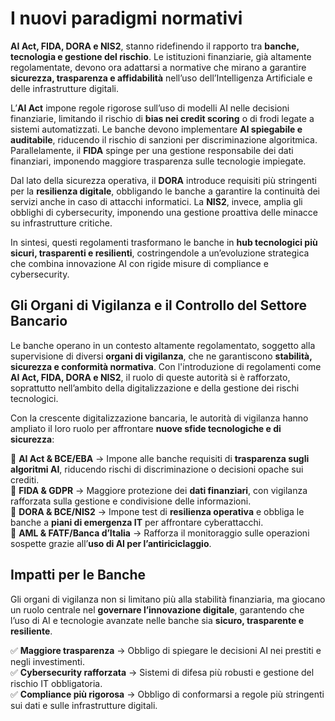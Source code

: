 # I nuovi paradigmi normativi


**AI Act, FIDA, DORA e NIS2**, stanno ridefinendo il rapporto tra **banche, tecnologia e gestione del rischio**. 
Le istituzioni finanziarie, già altamente regolamentate, devono ora adattarsi a normative che mirano a garantire **sicurezza, trasparenza e affidabilità** nell’uso dell’Intelligenza Artificiale e delle infrastrutture digitali.

L’**AI Act** impone regole rigorose sull’uso di modelli AI nelle decisioni finanziarie, limitando il rischio di **bias nei credit scoring** o di frodi legate a sistemi automatizzati. 
Le banche devono implementare **AI spiegabile e auditabile**, riducendo il rischio di sanzioni per discriminazione algoritmica. 
Parallelamente, il **FIDA** spinge per una gestione responsabile dei dati finanziari, imponendo maggiore trasparenza sulle tecnologie impiegate.

Dal lato della sicurezza operativa, il **DORA** introduce requisiti più stringenti per la **resilienza digitale**, obbligando le banche a garantire la continuità dei servizi anche in caso di attacchi informatici. 
La **NIS2**, invece, amplia gli obblighi di cybersecurity, imponendo una gestione proattiva delle minacce su infrastrutture critiche.

In sintesi, questi regolamenti trasformano le banche in **hub tecnologici più sicuri, trasparenti e resilienti**, costringendole a un’evoluzione strategica che combina innovazione AI con rigide misure di compliance e cybersecurity.

## Gli Organi di Vigilanza e il Controllo del Settore Bancario

Le banche operano in un contesto altamente regolamentato, soggetto alla supervisione di diversi **organi di vigilanza**, che ne garantiscono **stabilità, sicurezza e conformità normativa**. Con l'introduzione di regolamenti come **AI Act, FIDA, DORA e NIS2**, il ruolo di queste autorità si è rafforzato, soprattutto nell’ambito della digitalizzazione e della gestione dei rischi tecnologici.

Con la crescente digitalizzazione bancaria, le autorità di vigilanza hanno ampliato il loro ruolo per affrontare **nuove sfide tecnologiche e di sicurezza**:

🔹 **AI Act & BCE/EBA** → Impone alle banche requisiti di **trasparenza sugli algoritmi AI**, riducendo rischi di discriminazione o decisioni opache sui crediti.  
🔹 **FIDA & GDPR** → Maggiore protezione dei **dati finanziari**, con vigilanza rafforzata sulla gestione e condivisione delle informazioni.  
🔹 **DORA & BCE/NIS2** → Impone test di **resilienza operativa** e obbliga le banche a **piani di emergenza IT** per affrontare cyberattacchi.  
🔹 **AML & FATF/Banca d’Italia** → Rafforza il monitoraggio sulle operazioni sospette grazie all’**uso di AI per l’antiriciclaggio**.

## **Impatti per le Banche**

Gli organi di vigilanza non si limitano più alla stabilità finanziaria, ma giocano un ruolo centrale nel **governare l’innovazione digitale**, garantendo che l’uso di AI e tecnologie avanzate nelle banche sia **sicuro, trasparente e resiliente**.

✅ **Maggiore trasparenza** → Obbligo di spiegare le decisioni AI nei prestiti e negli investimenti.  
✅ **Cybersecurity rafforzata** → Sistemi di difesa più robusti e gestione del rischio IT obbligatoria.  
✅ **Compliance più rigorosa** → Obbligo di conformarsi a regole più stringenti sui dati e sulle infrastrutture digitali.

